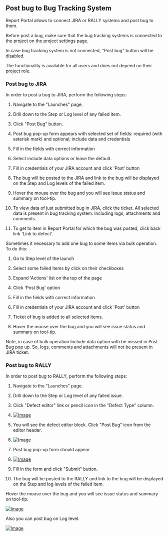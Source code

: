 Post bug to Bug Tracking System
--------------------------------

Report Portal allows to connect JIRA or RALLY systems and post bug to them.

Before post a bug, make sure that the bug tracking systems is connected to the
project on the project settings page.

In case bug tracking system is not connected, "Post bug" button will be
disabled.

The functionality is available for all users and does not depend on their project role.

### Post bug to JIRA

In order to post a bug to JIRA, perform the following steps:

1. Navigate to the "Launches" page.

2. Drill down to the Step or Log level of any failed item.

3. Click "Post Bug" button.

4. Post bug pop-up form appears with selected set of fields: required (with asterisk mark) and optional; 
include data and credentials

5. Fill in the fields with correct information

6. Select include data options or leave the default.

7. Fill in credentials of your JIRA account and click 'Post' button

8. The bug will be posted to the JIRA and link to the bug will be displayed on the
Step and Log levels of the failed item.

9. Hover the mouse over the bug and you will see issue status and summary on
tool-tip.
 
10. To view data of just submitted bug in JIRA, click the ticket. All selected data is present in bug tracking system.
Including logs, attachments and comments.

11. To get to item in Report Portal for which the bug was posted, click back link 'Link to defect'. 

Sometimes it necessary to add one bug to some items via bulk operation. To do this:

1. Go to Step level of the launch

2. Select some failed items by click on their checkboxes

3. Expand 'Actions' list on the top of the page

4. Click 'Post Bug' option

5. Fill in the fields with correct information

6. Fill in credentials of your JIRA account and click 'Post' button

7. Ticket of bug is added to all selected items.

8. Hover the mouse over the bug and you will see issue status and summary on
tool-tip.

Note,
in case of bulk operation Include data option with be missed in Post Bug pop up. So, logs, comments and attachments will not
be present in JIRA ticket.


### Post bug to RALLY

In order to post bug to RALLY, perform the following steps:

1. Navigate to the "Launches" page.

2. Drill down to the Step or Log level of any failed issue.

3. Click "Defect editor" link or pencil icon in the "Defect Type" column. 

4. [ ![Image](Images/pic_110.jpg) ](Images/pic_110.jpg)

5. You will see the defect editor block. Click "Post Bug" icon from the
    editor header.

6. [ ![Image](Images/pic_115.jpg) ](Images/pic_115.jpg)

7. Post bug pop-up form should appear.

8. [ ![Image](Images/pic_121.jpg) ](Images/pic_121.jpg)

9. Fill in the form and click "Submit" button.

10. The bug will be posted to the RALLY and link to the bug will be displayed on the
Step and log levels of the failed item.

Hover the mouse over the bug and you will see issue status and summary on
tool-tip.

[ ![Image](Images/pic_127.jpg) ](Images/pic_127.jpg)

Also you can post bug on Log level.

[ ![Image](Images/pic_118.jpg) ](Images/pic_118.jpg)

